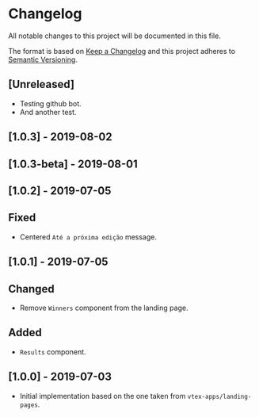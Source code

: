 # Changelog

All notable changes to this project will be documented in this file.

The format is based on [Keep a Changelog](http://keepachangelog.com/en/1.0.0/)
and this project adheres to [Semantic Versioning](http://semver.org/spec/v2.0.0.html).

## [Unreleased]
- Testing github bot.
- And another test.

## [1.0.3] - 2019-08-02

## [1.0.3-beta] - 2019-08-01

## [1.0.2] - 2019-07-05
## Fixed

- Centered `Até a próxima edição` message.

## [1.0.1] - 2019-07-05
## Changed

- Remove `Winners` component from the landing page.

## Added

- `Results` component.

## [1.0.0] - 2019-07-03

- Initial implementation based on the one taken from `vtex-apps/landing-pages`.
